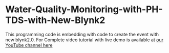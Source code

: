 # Water-Quality-Monitoring-with-PH-TDS-with-New-Blynk2
This programming code is embedding with code to create the event with new blynk2.0. 
For Complete video tutorial with live demo is available at [our YouTube channel here](https://youtu.be/T8vPXUrAfco) 
